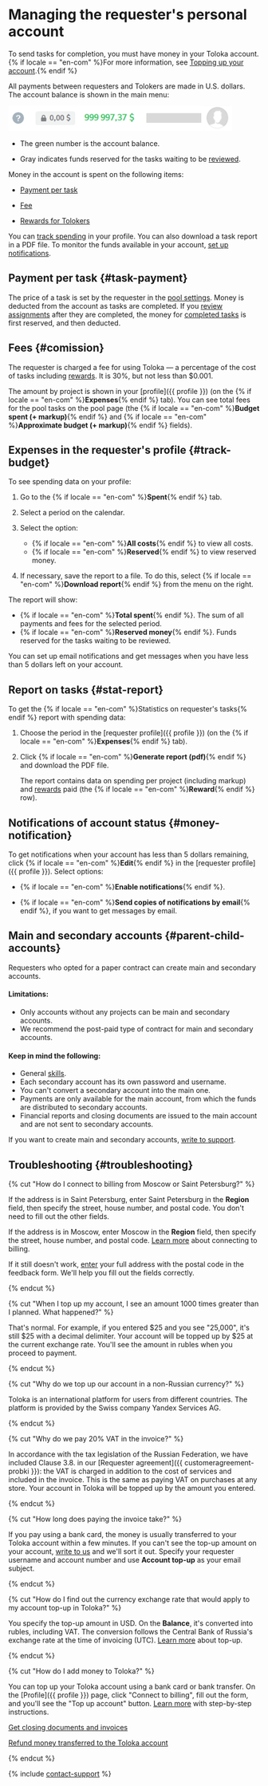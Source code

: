 # Managing the requester's personal account

To send tasks for completion, you must have money in your Toloka account. {% if locale == "en-com" %}For more information, see [Topping up your account](refill.md).{% endif %}

All payments between requesters and Tolokers are made in U.S. dollars. The account balance is shown in the main menu:

![](../_images/other/balance-ru.png)

- The green number is the account balance.

- Gray indicates funds reserved for the tasks waiting to be [reviewed](../../glossary.md#assignment-review).

Money in the account is spent on the following items:

- [Payment per task](#task-payment)

- [Fee](#comission)

- [Rewards for Tolokers](bonus.md)

You can [track spending](#track-budget) in your profile. You can also download a task report in a PDF file. To monitor the funds available in your account, [set up notifications](#money-notification).

## Payment per task {#task-payment}

The price of a task is set by the requester in the [pool settings](../../glossary.md#pool). Money is deducted from the account as tasks are completed. If you [review assignments](accept.md) after they are completed, the money for [completed tasks](../../glossary.md#completed-tasks) is first reserved, and then deducted.

## Fees {#comission}

The requester is charged a fee for using Toloka — a percentage of the cost of tasks including [rewards](bonus.md). It is 30%, but not less than $0.001.

The amount by project is shown in your [profile]({{ profile }}) (on the {% if locale == "en-com" %}**Expenses**{% endif %} tab). You can see total fees for the pool tasks on the pool page (the {% if locale == "en-com" %}**Budget spent (+ markup)**{% endif %} and {% if locale == "en-com" %}**Approximate budget (+ markup)**{% endif %} fields).

## Expenses in the requester's profile {#track-budget}

To see spending data on your profile:

1. Go to the {% if locale == "en-com" %}**Spent**{% endif %} tab.
1. Select a period on the calendar.
1. Select the option:

   - {% if locale == "en-com" %}**All costs**{% endif %} to view all costs. 
   - {% if locale == "en-com" %}**Reserved**{% endif %} to view reserved money.
   
1. If necessary, save the report to a file. To do this, select {% if locale == "en-com" %}**Download report**{% endif %} from the menu on the right.

The report will show:

- {% if locale == "en-com" %}**Total spent**{% endif %}. The sum of all payments and fees for the selected period.
- {% if locale == "en-com" %}**Reserved money**{% endif %}. Funds reserved for the tasks waiting to be reviewed.

You can set up email notifications and get messages when you have less than 5 dollars left on your account.

## Report on tasks {#stat-report}

To get the {% if locale == "en-com" %}Statistics on requester's tasks{% endif %} report with spending data:

1. Choose the period in the [requester profile]({{ profile }}) (on the {% if locale == "en-com" %}**Expenses**{% endif %} tab).

1. Click {% if locale == "en-com" %}**Generate report (pdf)**{% endif %} and download the PDF file.

    The report contains data on spending per project (including markup) and [rewards](../../glossary.md#reward) paid (the {% if locale == "en-com" %}**Reward**{% endif %} row).

## Notifications of account status {#money-notification}

To get notifications when your account has less than 5 dollars remaining, click {% if locale == "en-com" %}**Edit**{% endif %} in the [requester profile]({{ profile }}). Select options:

- {% if locale == "en-com" %}**Enable notifications**{% endif %}.

- {% if locale == "en-com" %}**Send copies of notifications by email**{% endif %}, if you want to get messages by email.

## Main and secondary accounts {#parent-child-accounts}

Requesters who opted for a paper contract can create main and secondary accounts.

#### Limitations:

- Only accounts without any projects can be main and secondary accounts.
- We recommend the post-paid type of contract for main and secondary accounts.

#### Keep in mind the following:

- General [skills](../../glossary.md#skill).
- Each secondary account has its own password and username.
- You can't convert a secondary account into the main one.
- Payments are only available for the main account, from which the funds are distributed to secondary accounts.
- Financial reports and closing documents are issued to the main account and are not sent to secondary accounts.

If you want to create main and secondary accounts, [write to support](../troubleshooting/support.md#new).

## Troubleshooting {#troubleshooting}

{% cut "How do I connect to billing from Moscow or Saint Petersburg?" %}

If the address is in Saint Petersburg, enter Saint Petersburg in the **Region** field, then specify the street, house number, and postal code. You don't need to fill out the other fields.

If the address is in Moscow, enter Moscow in the **Region** field, then specify the street, house number, and postal code. [Learn more](refill.md#step-by-step) about connecting to billing.

If it still doesn't work, [enter](../troubleshooting/troubleshooting.md) your full address with the postal code in the feedback form. We'll help you fill out the fields correctly.

{% endcut %}

{% cut "When I top up my account, I see an amount 1000 times greater than I planned. What happened?" %}

That's normal. For example, if you entered $25 and you see "25,000", it's still $25 with a decimal delimiter. Your account will be topped up by $25 at the current exchange rate. You'll see the amount in rubles when you proceed to payment.

{% endcut %}

{% cut "Why do we top up our account in a non-Russian currency?" %}

Toloka is an international platform for users from different countries. The platform is provided by the Swiss company Yandex Services AG.

{% endcut %}

{% cut "Why do we pay 20% VAT in the invoice?" %}

In accordance with the tax legislation of the Russian Federation, we have included Clause 3.8. in our [Requester agreement]({{ customeragreement-probki }}): the VAT is charged in addition to the cost of services and included in the invoice. This is the same as paying VAT on purchases at any store. Your account in Toloka will be topped up by the amount you entered.

{% endcut %}

{% cut "How long does paying the invoice take?" %}

If you pay using a bank card, the money is usually transferred to your Toloka account within a few minutes. If you can't see the top-up amount on your account, [write to us](../troubleshooting/support.md#help) and we'll sort it out. Specify your requester username and account number and use **Account top-up** as your email subject.

{% endcut %}

{% cut "How do I find out the currency exchange rate that would apply to my account top-up in Toloka?" %}

You specify the top-up amount in USD. On the **Balance**, it's converted into rubles, including VAT. The conversion follows the Central Bank of Russia's exchange rate at the time of invoicing (UTC). [Learn more](refill.md) about top-up.

{% endcut %}

{% cut "How do I add money to Toloka?" %}

You can top up your Toloka account using a bank card or bank transfer. On the [Profile]({{ profile }}) page, click "Connect to billing", fill out the form, and you'll see the "Top up account" button. [Learn more](refill.md#step-by-step) with step-by-step instructions.

[Get closing documents and invoices](../troubleshooting/support.md#feedback_g3b_vj3_qjb)

[Refund money transferred to the Toloka account](../troubleshooting/support.md#feedback_khw_wc3_qjb)

{% endcut %}

{% include [contact-support](../_includes/contact-support.md) %}
